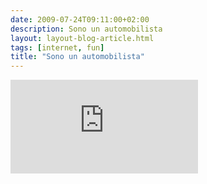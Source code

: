 ```yaml
---
date: 2009-07-24T09:11:00+02:00
description: Sono un automobilista
layout: layout-blog-article.html
tags: [internet, fun]
title: "Sono un automobilista"
---
```


<div class="videoWrapper">
  <iframe type="text/html" src="https://www.youtube.com/embed/uNRXk8ddebk?autoplay=0"
    frameborder="0"></iframe>
</div>

